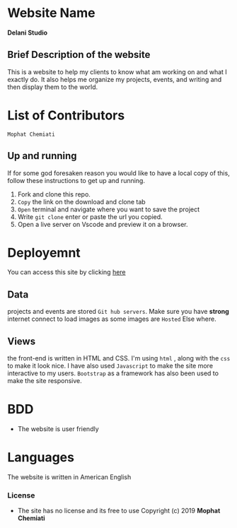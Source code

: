 # Website Name
**Delani Studio**
## Brief Description of the website


This is a  website to help my clients to know what am working on and what I exactly do. It also helps me organize my projects, events, and writing and then display them to the world.
# List of Contributors
`Mophat Chemiati`

## Up and running
If for some god foresaken reason you would like to have a local copy of this, follow these instructions to get up and running.

1. Fork and clone this repo.
2. `Copy` the link on the download and clone tab
3. `Open` terminal and navigate where you want to save the project
4. Write `git clone` enter or paste the url you copied.
5. Open a live server on Vscode and preview it on a browser. 

# Deployemnt 
You can access this site by clicking [here](https://mophat7.github.io/Studio/)

## Data
projects and events are stored `Git hub servers`. Make sure you have **strong** internet connect to load images as some images are `Hosted` Else where. 



## Views
the front-end is written in HTML and CSS. I'm using  `html` , along with the `css`  to make it look nice. I have also used `Javascript` to make the site more interactive to my users. `Bootstrap` as a framework has also been used to make the site responsive.
# BDD
- The website is user friendly


# Languages
The website is written in American English


### License
* The site has no license and its free to use 
Copyright (c) 2019  **Mophat Chemiati**
  